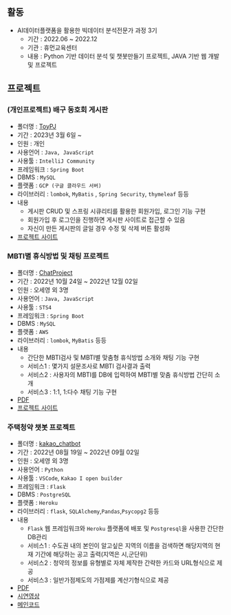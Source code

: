 ## 활동
- AI데이터플랫폼을 활용한 빅데이터 분석전문가 과정 3기
  - 기간 : 2022.06 ~ 2022.12
  - 기관 : 휴먼교육센터
  - 내용 : Python 기반 데이터 분석 및 챗봇만들기 프로젝트, JAVA 기반 웹 개발 및 프로젝트


 ## 프로젝트
 ### (개인프로젝트) 배구 동호회 게시판

- 폴더명 : [ToyPJ](https://github.com/NeewLife/ToyPJ)
- 기간 : 2023년 3월 6일 ~
- 인원 : 개인
- 사용언어 : `Java, JavaScript`
- 사용툴 : `IntelliJ Community`
- 프레임워크 : `Spring Boot`
- DBMS : `MySQL`
- 플랫폼  : `GCP (구글 클라우드 서버)`
- 라이브러리 : `lombok`, `MyBatis` , `Spring Security`, `thymeleaf` 등등
- 내용
    - 게시판 CRUD 및 스프링 시큐리티를 활용한 회원가입, 로그인 기능 구현
    - 회원가입 후 로그인을 진행하면 게시판 사이트로 접근할 수 있음
    - 자신이 만든 게시판의 글일 경우 수정 및 삭제 버튼 활성화
- [프로젝트 사이트](http://34.64.207.213:8081/post/login)

 ### MBTI별 휴식방법 및 채팅 프로젝트
- 폴더명 : [ChatProject](https://github.com/NeewLife/Profile/tree/main/ChatProject)
- 기간 : 2022년 10월 24일 ~ 2022년 12월 02일
- 인원 : 오세영 외 3명
- 사용언어 : ```Java, JavaScript```
- 사용툴 : ```STS4```
- 프레임워크 : ```Spring Boot```
- DBMS : ```MySQL```
- 플랫폼 : ```AWS```
- 라이브러리 : ```lombok```, ```MyBatis``` 등등
- 내용 
    - 간단한 MBTI검사 및 MBTI별 맞춤형 휴식방법 소개와 채팅 기능 구현
    - 서비스1 : 몇가지 설문조사로 MBTI 검사결과 출력
    - 서비스2 : 사용자의 MBTI를 DB에 입력하여 MBTI별 맞춤 휴식방법 간단히 소개
    - 서비스3 : 1:1, 1:다수 채팅 기능 구현
- [PDF](https://github.com/NeewLife/Profile/blob/main/ChatProject/3%EC%A1%B0%20%EC%A0%95%EC%8B%A0%EA%B1%B4%EA%B0%95.pdf)
- [프로젝트 사이트](http://3.34.185.217:8080/register/main)

 ### 주택청약 챗봇 프로젝트
- 폴더명 : [kakao_chatbot](https://github.com/NeewLife/Profile/tree/main/kakao_chatbot)
- 기간 : 2022년 08월 19일 ~ 2022년 09월 02일
- 인원 : 오세영 외 3명
- 사용언어 : ```Python```
- 사용툴 : ```VSCode```, ```Kakao I open builder```
- 프레임워크 : ```Flask```
- DBMS : ```PostgreSQL```
- 플랫폼 : ```Heroku```
- 라이브러리 : ```flask```, ```SQLAlchemy```,```Pandas```,```Psycopg2``` 등등
- 내용 
    - ```Flask``` 웹 프레임워크와 ```Heroku``` 플랫폼에 배포 및 ```Postgresql```을 사용한 간단한 DB관리
    - 서비스1 : 수도권 내의 본인이 알고싶은 지역의 이름을 검색하면 해당지역의 현재 기간에 해당하는 공고 출력(지역은 시,군단위)
    - 서비스2 : 청약의 정보를 유형별로 자체 제작한 간략한 카드와 URL형식으로 제공
    - 서비스3 : 일반가점제도의 가점제를 계산기형식으로 제공
- [PDF](https://github.com/NeewLife/Profile/blob/main/kakao_chatbot/%EC%B5%9C%EC%A2%85%EB%B0%9C%ED%91%9C_PPT.pdf)
- [시연영상](https://www.youtube.com/watch?v=b3-sZf48M7U)
- [메인코드](https://github.com/NeewLife/Profile/blob/main/kakao_chatbot/app/main.py)

